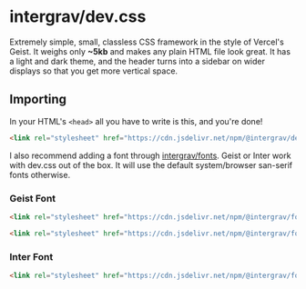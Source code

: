 # intergrav/dev.css

Extremely simple, small, classless CSS framework in the style of Vercel's Geist. It weighs only **~5kb** and makes any plain HTML file look great. It has a light and dark theme, and the header turns into a sidebar on wider displays so that you get more vertical space.

## Importing

In your HTML's `<head>` all you have to write is this, and you're done!

```html
<link rel="stylesheet" href="https://cdn.jsdelivr.net/npm/@intergrav/dev.css@1">
```

I also recommend adding a font through [intergrav/fonts](https://github.com/intergrav/fonts). Geist or Inter work with dev.css out of the box. It will use the default system/browser san-serif fonts otherwise.

### Geist Font

```html
<link rel="stylesheet" href="https://cdn.jsdelivr.net/npm/@intergrav/fonts@1/serve/geist.min.css">
```
```html
<link rel="stylesheet" href="https://cdn.jsdelivr.net/npm/@intergrav/fonts@1/serve/geist-mono.min.css">
```

### Inter Font

```html
<link rel="stylesheet" href="https://cdn.jsdelivr.net/npm/@intergrav/fonts@1/serve/inter.min.css">
```
